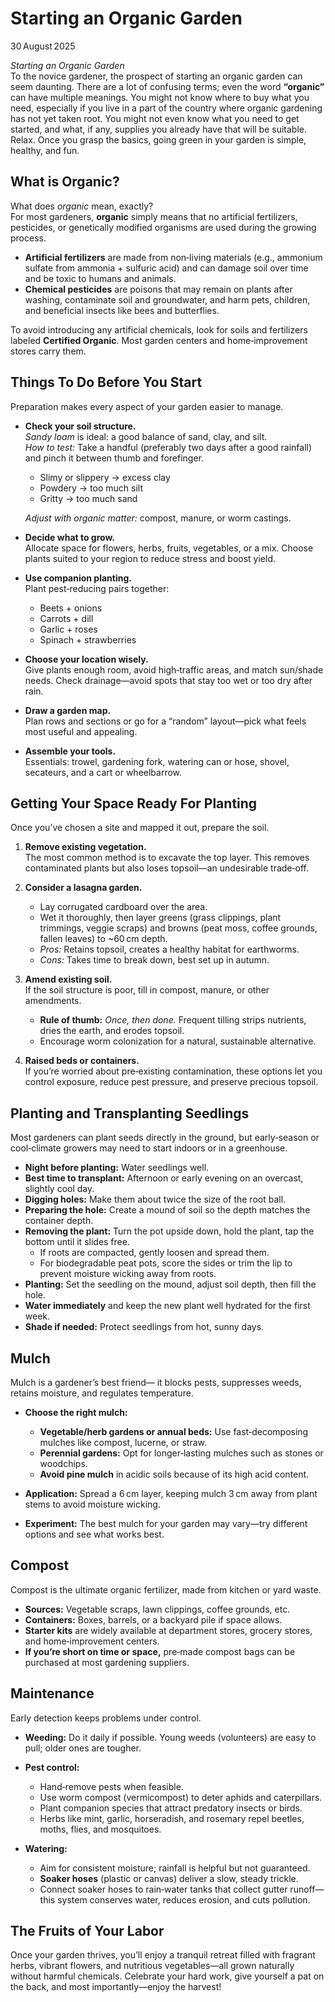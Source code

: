# Starting an Organic Garden

30 August 2025  

*Starting an Organic Garden*  
To the novice gardener, the prospect of starting an organic garden can seem daunting. There are a lot of confusing terms; even the word **“organic”** can have multiple meanings. You might not know where to buy what you need, especially if you live in a part of the country where organic gardening has not yet taken root. You might not even know what you need to get started, and what, if any, supplies you already have that will be suitable. Relax. Once you grasp the basics, going green in your garden is simple, healthy, and fun.

## What is Organic?

What does *organic* mean, exactly?  
For most gardeners, **organic** simply means that no artificial fertilizers, pesticides, or genetically modified organisms are used during the growing process.

- **Artificial fertilizers** are made from non‑living materials (e.g., ammonium sulfate from ammonia + sulfuric acid) and can damage soil over time and be toxic to humans and animals.  
- **Chemical pesticides** are poisons that may remain on plants after washing, contaminate soil and groundwater, and harm pets, children, and beneficial insects like bees and butterflies.

To avoid introducing any artificial chemicals, look for soils and fertilizers labeled **Certified Organic**. Most garden centers and home‑improvement stores carry them.

## Things To Do Before You Start

Preparation makes every aspect of your garden easier to manage.

- **Check your soil structure.**  
  *Sandy loam* is ideal: a good balance of sand, clay, and silt.  
  *How to test:* Take a handful (preferably two days after a good rainfall) and pinch it between thumb and forefinger.  
  - Slimy or slippery → excess clay  
  - Powdery → too much silt  
  - Gritty → too much sand  

  *Adjust with organic matter:* compost, manure, or worm castings.

- **Decide what to grow.**  
  Allocate space for flowers, herbs, fruits, vegetables, or a mix. Choose plants suited to your region to reduce stress and boost yield.

- **Use companion planting.**  
  Plant pest‑reducing pairs together:  
  - Beets + onions  
  - Carrots + dill  
  - Garlic + roses  
  - Spinach + strawberries

- **Choose your location wisely.**  
  Give plants enough room, avoid high‑traffic areas, and match sun/shade needs. Check drainage—avoid spots that stay too wet or too dry after rain.

- **Draw a garden map.**  
  Plan rows and sections or go for a “random” layout—pick what feels most useful and appealing.

- **Assemble your tools.**  
  Essentials: trowel, gardening fork, watering can or hose, shovel, secateurs, and a cart or wheelbarrow.

## Getting Your Space Ready For Planting

Once you’ve chosen a site and mapped it out, prepare the soil.

1. **Remove existing vegetation.**  
   The most common method is to excavate the top layer. This removes contaminated plants but also loses topsoil—an undesirable trade‑off.

2. **Consider a lasagna garden.**  
   - Lay corrugated cardboard over the area.  
   - Wet it thoroughly, then layer greens (grass clippings, plant trimmings, veggie scraps) and browns (peat moss, coffee grounds, fallen leaves) to ~60 cm depth.  
   - *Pros:* Retains topsoil, creates a healthy habitat for earthworms.  
   - *Cons:* Takes time to break down, best set up in autumn.

3. **Amend existing soil.**  
   If the soil structure is poor, till in compost, manure, or other amendments.  
   - **Rule of thumb:** *Once, then done.* Frequent tilling strips nutrients, dries the earth, and erodes topsoil.  
   - Encourage worm colonization for a natural, sustainable alternative.

4. **Raised beds or containers.**  
   If you’re worried about pre‑existing contamination, these options let you control exposure, reduce pest pressure, and preserve precious topsoil.

## Planting and Transplanting Seedlings

Most gardeners can plant seeds directly in the ground, but early‑season or cool‑climate growers may need to start indoors or in a greenhouse.

- **Night before planting:** Water seedlings well.  
- **Best time to transplant:** Afternoon or early evening on an overcast, slightly cool day.  
- **Digging holes:** Make them about twice the size of the root ball.  
- **Preparing the hole:** Create a mound of soil so the depth matches the container depth.  
- **Removing the plant:** Turn the pot upside down, hold the plant, tap the bottom until it slides free.  
  - If roots are compacted, gently loosen and spread them.  
  - For biodegradable peat pots, score the sides or trim the lip to prevent moisture wicking away from roots.  
- **Planting:** Set the seedling on the mound, adjust soil depth, then fill the hole.  
- **Water immediately** and keep the new plant well hydrated for the first week.  
- **Shade if needed:** Protect seedlings from hot, sunny days.

## Mulch

Mulch is a gardener’s best friend— it blocks pests, suppresses weeds, retains moisture, and regulates temperature.

- **Choose the right mulch:**  
  - **Vegetable/herb gardens or annual beds:** Use fast‑decomposing mulches like compost, lucerne, or straw.  
  - **Perennial gardens:** Opt for longer‑lasting mulches such as stones or woodchips.  
  - **Avoid pine mulch** in acidic soils because of its high acid content.

- **Application:** Spread a 6 cm layer, keeping mulch 3 cm away from plant stems to avoid moisture wicking.

- **Experiment:** The best mulch for your garden may vary—try different options and see what works best.

## Compost

Compost is the ultimate organic fertilizer, made from kitchen or yard waste.

- **Sources:** Vegetable scraps, lawn clippings, coffee grounds, etc.  
- **Containers:** Boxes, barrels, or a backyard pile if space allows.  
- **Starter kits** are widely available at department stores, grocery stores, and home‑improvement centers.  
- **If you’re short on time or space,** pre‑made compost bags can be purchased at most gardening suppliers.

## Maintenance

Early detection keeps problems under control.

- **Weeding:** Do it daily if possible. Young weeds (volunteers) are easy to pull; older ones are tougher.  
- **Pest control:**  
  - Hand‑remove pests when feasible.  
  - Use worm compost (vermicompost) to deter aphids and caterpillars.  
  - Plant companion species that attract predatory insects or birds.  
  - Herbs like mint, garlic, horseradish, and rosemary repel beetles, moths, flies, and mosquitoes.

- **Watering:**  
  - Aim for consistent moisture; rainfall is helpful but not guaranteed.  
  - **Soaker hoses** (plastic or canvas) deliver a slow, steady trickle.  
  - Connect soaker hoses to rain‑water tanks that collect gutter runoff—this system conserves water, reduces erosion, and cuts pollution.

## The Fruits of Your Labor

Once your garden thrives, you’ll enjoy a tranquil retreat filled with fragrant herbs, vibrant flowers, and nutritious vegetables—all grown naturally without harmful chemicals. Celebrate your hard work, give yourself a pat on the back, and most importantly—enjoy the harvest!